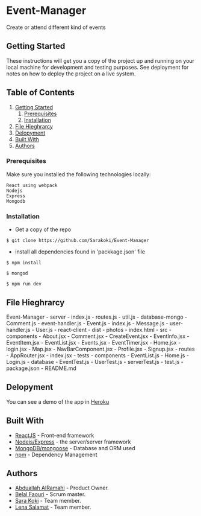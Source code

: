 # Event-Manager
Create or attend different kind of events

## Getting Started
These instructions will get you a copy of the project up and running on your local machine for development and testing purposes. See deployment for notes on how to deploy the project on a live system.

## Table of Contents

1. [Getting Started](#getting-started)
    1. [Prerequisites](#prerequisites)
    1. [Installation](#installation)
1. [File Hieghrarcy](#file-hieghrarcy)
1. [Delopyment](#delopyment)
1. [Built With](#built-with)
1. [Authors](#authors)

### Prerequisites
Make sure you installed the following technologies locally:

    React using webpack
    Nodejs
    Express
    Mongodb

### Installation

 - Get a copy of the repo
```
$ git clone https://github.com/Sarakoki/Event-Manager
```
 -  install all dependencies found in 'packkage.json' file
```
$ npm install
``` 
```
$ mongod
```   
```
$ npm run dev
```

## File Hieghrarcy
Event-Manager
        - server
          - index.js
          - routes.js
          - util.js
        - database-mongo
          - Comment.js
          - event-handler.js
          - Event.js
          - index.js
          - Message.js
          - user-handler.js
          - User.js
        - react-client
          - dist
            - photos
            - index.html
          - src
            - components
              - About.jsx
              - Comment.jsx
              - CreateEvent.jsx
              - EventInfo.jsx
              - EventItem.jsx
              - EventList.jsx
              - Events.jsx
              - EventTimer.jsx
              - Home.jsx
              - login.jsx
              - Map.jsx
              - NavBarComponent.jsx
              - Profile.jsx
              - Signup.jsx
            - routes
              - AppRouter.jsx
            - index.jsx
        - tests
          - components
            - EventList.js
            - Home.js
            - Login.js
          - database
            - EventTest.js
            - UserTest.js
          - serverTest.js
          - test.js
        - package.json
        - README.md

## Delopyment
You can see a demo of the app in [Heroku](https://guarded-reaches-36133.herokuapp.com/)

## Built With
- [ReactJS](https://reactjs.org/docs/hello-world.html) - Front-end framework
- [Nodejs/Express](https://nodejs.org/en/docs/) - the server/server framework
- [MongoDB/mongoose](https://docs.mongodb.com/) - Database and ORM used
- [npm](https://www.npmjs.com/) - Dependency Management

## Authors
- [Abduallah AlRamahi](https://github.com/abdallahalramahi) - Product Owner.
- [Belal Faouri](https://github.com/BelalFaouri) - Scrum master.
- [Sara Koki](https://github.com/Sarakoki) - Team member.
- [Lena Salamat](https://github.com/lenaSalamat) - Team member.